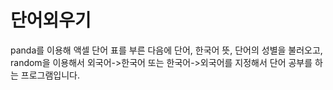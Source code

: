 # 단어외우기
panda를 이용해 액셀 단어 표를 부른 다음에 단어, 한국어 뜻, 단어의 성별을 불러오고, random을 이용해서 외국어->한국어 또는 한국어->외국어를 지정해서 단어 공부를 하는 프로그램입니다.

